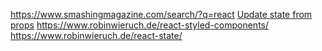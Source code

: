 https://www.smashingmagazine.com/search/?q=react
[Update state from props](https://www.robinwieruch.de/react-derive-state-props/)
https://www.robinwieruch.de/react-styled-components/
https://www.robinwieruch.de/react-state/



